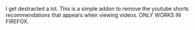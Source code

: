 I get destracted a lot. This is a simple addon to remove the youtube shorts recommendations that appears when viewing videos. ONLY WORKS IN FIREFOX.
